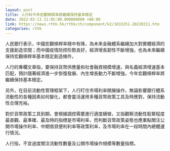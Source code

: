 ```yaml
---
layout: post
title: 人行料今年宏觀槓桿率將繼續保持基本穩定
date: 2022-02-11 21:05:00.000000000 +08:00
link: https://news.rthk.hk/rthk/ch/component/k2/1633251-20220211.htm
categories: rthk
---
```


人民銀行表示，中國宏觀槓桿率穩中有降，為未來金融體系繼續加大對實體經濟的支援創造空間；而中國疫情防控形勢良好，經濟增長韌性不斷增強，也為未來繼續保持宏觀槓桿率基本穩定創造條件。

人行的專欄文章指，要保持貨幣供應量和社會融資規模增速，與名義經濟增速基本匹配，預計隨著經濟進一步恢復發展、內生增長動力不斷增強，今年宏觀槓桿率將繼續保持基本穩定。

另外，在目前流動性管理框架下，人行盯住市場利率開展操作，無論影響銀行體系流動性的各種因素如何變化，都會靈活運用多種貨幣政策工具及時應對，保持流動性合理充裕。

對於貨幣政策工具到期，會根據調控需要進行適度續做，又指觀察流動性鬆緊程度最直觀、最準確、最及時的指標是市場利率，而判斷貨幣政策姿態也應重點關注公開市場操作利率、中期借貸便利利率等政策利率，及市場利率在一段時間內總體運行情況。

人行指，不宜過度關注流動性數量及公開市場操作規模等數量指標。
